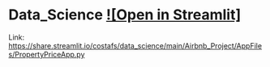 # Data_Science [![Open in Streamlit]](https://share.streamlit.io/costafs/data_science/main/Airbnb_Project/AppFiles/PropertyPriceApp.py)

Link: https://share.streamlit.io/costafs/data_science/main/Airbnb_Project/AppFiles/PropertyPriceApp.py
